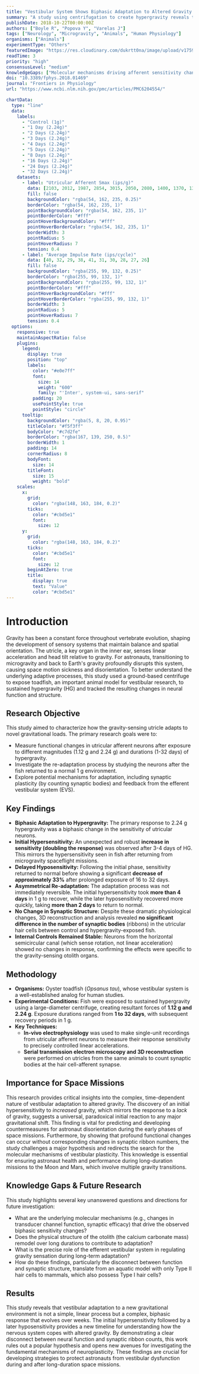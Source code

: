 ```yaml
---
title: "Vestibular System Shows Biphasic Adaptation to Altered Gravity in Toadfish Model"
summary: "A study using centrifugation to create hypergravity reveals that the vestibular system's gravity sensors first become hypersensitive, then hyposensitive over time. This complex, time-dependent adaptation challenges existing theories and provides a new framework for understanding astronaut disorientation."
publishDate: 2018-10-22T00:00:00Z
authors: ["Boyle R", "Popova Y", "Varelas J"]
tags: ["Neurology", "Microgravity", "Animals", "Human Physiology"]
organisms: ["Animals"]
experimentType: "Others"
featuredImage: "https://res.cloudinary.com/dukrtt0na/image/upload/v1759682394/ogfuxrntyrhcr0sgtikp.jpg"
readTime: 3
priority: "high"
consensusLevel: "medium"
knowledgeGaps: ["Molecular mechanisms driving afferent sensitivity changes", "Role of otolith mass and structural plasticity in long-term adaptation", "Complex signaling role of the efferent vestibular system in gravity adaptation", "Translation of findings from aquatic models to mammals"]
doi: "10.3389/fphys.2018.01469"
journal: "Frontiers in Physiology"
url: "https://www.ncbi.nlm.nih.gov/pmc/articles/PMC6204554/"

chartData:
  type: "line"
  data:
    labels:
      - "Control (1g)"
      - "1 Day (2.24g)"
      - "2 Days (2.24g)"
      - "3 Days (2.24g)"
      - "4 Days (2.24g)"
      - "5 Days (2.24g)"
      - "8 Days (2.24g)"
      - "16 Days (2.24g)"
      - "24 Days (2.24g)"
      - "32 Days (2.24g)"
    datasets:
      - label: "Utricular Afferent Smax (ips/g)"
        data: [2103, 2012, 1987, 2854, 3015, 2050, 2080, 1400, 1370, 1350]
        fill: false
        backgroundColor: "rgba(54, 162, 235, 0.25)"
        borderColor: "rgba(54, 162, 235, 1)"
        pointBackgroundColor: "rgba(54, 162, 235, 1)"
        pointBorderColor: "#fff"
        pointHoverBackgroundColor: "#fff"
        pointHoverBorderColor: "rgba(54, 162, 235, 1)"
        borderWidth: 3
        pointRadius: 5
        pointHoverRadius: 7
        tension: 0.4
      - label: "Average Impulse Rate (ips/cycle)"
        data: [40, 32, 29, 38, 41, 31, 30, 28, 27, 26]
        fill: false
        backgroundColor: "rgba(255, 99, 132, 0.25)"
        borderColor: "rgba(255, 99, 132, 1)"
        pointBackgroundColor: "rgba(255, 99, 132, 1)"
        pointBorderColor: "#fff"
        pointHoverBackgroundColor: "#fff"
        pointHoverBorderColor: "rgba(255, 99, 132, 1)"
        borderWidth: 3
        pointRadius: 5
        pointHoverRadius: 7
        tension: 0.4
  options:
    responsive: true
    maintainAspectRatio: false
    plugins:
      legend:
        display: true
        position: "top"
        labels:
          color: "#e0e7ff"
          font:
            size: 14
            weight: "600"
            family: "'Inter', system-ui, sans-serif"
          padding: 20
          usePointStyle: true
          pointStyle: "circle"
      tooltip:
        backgroundColor: "rgba(5, 8, 20, 0.95)"
        titleColor: "#f5f3ff"
        bodyColor: "#c7d2fe"
        borderColor: "rgba(167, 139, 250, 0.5)"
        borderWidth: 1
        padding: 14
        cornerRadius: 8
        bodyFont:
          size: 14
        titleFont:
          size: 15
          weight: "bold"
    scales:
      x:
        grid:
          color: "rgba(148, 163, 184, 0.2)"
        ticks:
          color: "#cbd5e1"
          font:
            size: 12
      y:
        grid:
          color: "rgba(148, 163, 184, 0.2)"
        ticks:
          color: "#cbd5e1"
          font:
            size: 12
        beginAtZero: true
        title:
          display: true
          text: "Value"
          color: "#cbd5e1"
---
```

# Introduction
Gravity has been a constant force throughout vertebrate evolution, shaping the development of sensory systems that maintain balance and spatial orientation. The utricle, a key organ in the inner ear, senses linear acceleration and head tilt relative to gravity. For astronauts, transitioning to microgravity and back to Earth's gravity profoundly disrupts this system, causing space motion sickness and disorientation. To better understand the underlying adaptive processes, this study used a ground-based centrifuge to expose toadfish, an important animal model for vestibular research, to sustained hypergravity (HG) and tracked the resulting changes in neural function and structure.

## Research Objective
This study aimed to characterize how the gravity-sensing utricle adapts to novel gravitational loads. The primary research goals were to:
-   Measure functional changes in utricular afferent neurons after exposure to different magnitudes (1.12 g and 2.24 g) and durations (1-32 days) of hypergravity.
-   Investigate the re-adaptation process by studying the neurons after the fish returned to a normal 1 g environment.
-   Explore potential mechanisms for adaptation, including synaptic plasticity (by counting synaptic bodies) and feedback from the efferent vestibular system (EVS).

## Key Findings
-   **Biphasic Adaptation to Hypergravity:** The primary response to 2.24 g hypergravity was a biphasic change in the sensitivity of utricular neurons.
-   **Initial Hypersensitivity:** An unexpected and robust **increase in sensitivity (doubling the response)** was observed after 3-4 days of HG. This mirrors the hypersensitivity seen in fish after returning from microgravity spaceflight missions.
-   **Delayed Hyposensitivity:** Following the initial phase, sensitivity returned to normal before showing a significant **decrease of approximately 33%** after prolonged exposure of 16 to 32 days.
-   **Asymmetrical Re-adaptation:** The adaptation process was not immediately reversible. The initial hypersensitivity took **more than 4 days** in 1 g to recover, while the later hyposensitivity recovered more quickly, taking **more than 2 days** to return to normal.
-   **No Change in Synaptic Structure:** Despite these dramatic physiological changes, 3D reconstruction and analysis revealed **no significant difference in the number of synaptic bodies** (ribbons) in the utricular hair cells between control and hypergravity-exposed fish.
-   **Internal Controls Remained Stable:** Neurons from the horizontal semicircular canal (which sense rotation, not linear acceleration) showed no changes in response, confirming the effects were specific to the gravity-sensing otolith organs.

## Methodology
-   **Organisms:** Oyster toadfish (*Opsanus tau*), whose vestibular system is a well-established analog for human studies.
-   **Experimental Conditions:** Fish were exposed to sustained hypergravity using a large-diameter centrifuge, creating resultant forces of **1.12 g and 2.24 g**. Exposure durations ranged from **1 to 32 days**, with subsequent recovery periods in 1 g.
-   **Key Techniques:**
    -   **In-vivo electrophysiology** was used to make single-unit recordings from utricular afferent neurons to measure their response sensitivity to precisely controlled linear accelerations.
    -   **Serial transmission electron microscopy and 3D reconstruction** were performed on utricles from the same animals to count synaptic bodies at the hair cell-afferent synapse.

## Importance for Space Missions
This research provides critical insights into the complex, time-dependent nature of vestibular adaptation to altered gravity. The discovery of an initial hypersensitivity to *increased* gravity, which mirrors the response to a *lack* of gravity, suggests a universal, paradoxical initial reaction to any major gravitational shift. This finding is vital for predicting and developing countermeasures for astronaut disorientation during the early phases of space missions. Furthermore, by showing that profound functional changes can occur without corresponding changes in synaptic ribbon numbers, the study challenges a major hypothesis and redirects the search for the molecular mechanisms of vestibular plasticity. This knowledge is essential for ensuring astronaut health and performance during long-duration missions to the Moon and Mars, which involve multiple gravity transitions.

## Knowledge Gaps & Future Research
This study highlights several key unanswered questions and directions for future investigation:
-   What are the underlying molecular mechanisms (e.g., changes in transducer channel function, synaptic efficacy) that drive the observed biphasic sensitivity changes?
-   Does the physical structure of the otolith (the calcium carbonate mass) remodel over long durations to contribute to adaptation?
-   What is the precise role of the efferent vestibular system in regulating gravity sensation during long-term adaptation?
-   How do these findings, particularly the disconnect between function and synaptic structure, translate from an aquatic model with only Type II hair cells to mammals, which also possess Type I hair cells?

## Results
This study reveals that vestibular adaptation to a new gravitational environment is not a simple, linear process but a complex, biphasic response that evolves over weeks. The initial hypersensitivity followed by a later hyposensitivity provides a new timeline for understanding how the nervous system copes with altered gravity. By demonstrating a clear disconnect between neural function and synaptic ribbon counts, this work rules out a popular hypothesis and opens new avenues for investigating the fundamental mechanisms of neuroplasticity. These findings are crucial for developing strategies to protect astronauts from vestibular dysfunction during and after long-duration space missions.